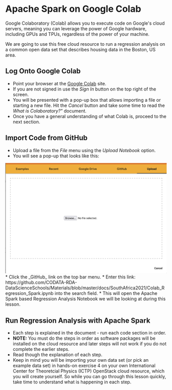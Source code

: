 # Apache Spark on Google Colab

Google Colaboratory (Colab) allows you to execute code on Google's cloud servers, meaning you can leverage the power of Google hardware, including GPUs and TPUs, regardless of the power of your machine. 

We are going to use this free cloud resource to run a regression analysis on a common open data set that describes housing data in the Boston, US area. 

## Log Onto Google Colab

   * Point your browser at the [Google Colab](https://colab.research.google.com) site.
   * If you are not signed in use the _Sign In_ button on the top right of the screen. 
   * You will be presented with a pop-up box that allows importing a file or starting a new file. Hit the _Cancel_ button and take some time to read the _What is Colaboratory?"_ document. 
   * Once you have a general understanding of what Colab is, proceed to the next section.

## Import Code from GitHub

   * Upload a file from the _File_ menu using the _Upload Notebook_ option. 
   * You will see a pop-up that looks like this:
   <img src="Colab_Open.png" width="800"/>
   * Click the _GitHub_ link on the top bar menu.
   * Enter this link: https://github.com/CODATA-RDA-DataScienceSchools/Materials/blob/master/docs/SouthAfrica2021/Colab_Regression_Spark.ipynb into the search field.
   * This will open the Apache Spark based Regression Analysis Notebook we will be looking at during this lesson.

## Run Regression Analysis with Apache Spark
   * Each step is explained in the document - run each code section in order. 
   * **NOTE:** You must do the steps in order as software packages will be installed on the cloud resource and later steps will not work if you do not complete the earlier steps. 
   * Read though the explanation of each step.
   * Keep in mind you will be importing your own data set (or pick an example data set) in hands-on exercise 4 on your own International Center for Theoretcial Physics (ICTP) OpenStack cloud resource, which you will create yourself. So while you can go through this lesson quickly, take time to understand what is happening in each step. 
